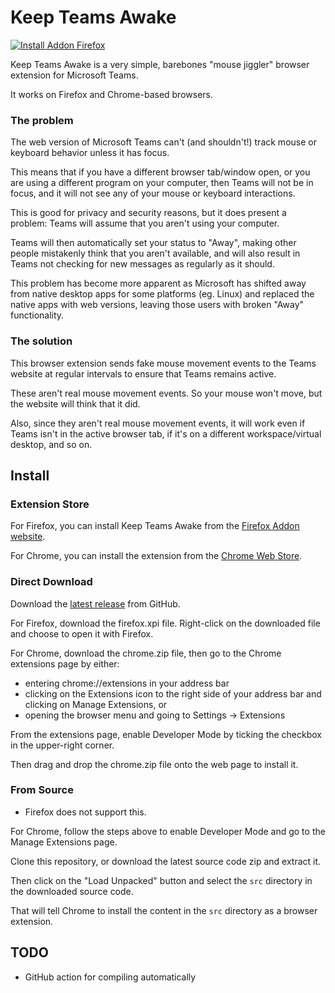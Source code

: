 # Keep Teams Awake

[![Install Addon Firefox](images/firefox-get-the-addon.png)](https://addons.mozilla.org/en-US/firefox/addon/keepteamsawake2/)


Keep Teams Awake is a very simple, barebones "mouse jiggler" browser extension for Microsoft Teams.

It works on Firefox and Chrome-based browsers.

### The problem

The web version of Microsoft Teams can't (and shouldn't!) track mouse or keyboard behavior unless it has focus.

This means that if you have a different browser tab/window open, or you are using a different program on your computer, then Teams will not be in focus, and it will not see any of your mouse or keyboard interactions.

This is good for privacy and security reasons, but it does present a problem: Teams will assume that you aren't using your computer.

Teams will then automatically set your status to "Away", making other people mistakenly think that you aren't available, and will also result in Teams not checking for new messages as regularly as it should.

This problem has become more apparent as Microsoft has shifted away from native desktop apps for some platforms (eg. Linux) and replaced the native apps with web versions, leaving those users with broken "Away" functionality.

### The solution

This browser extension sends fake mouse movement events to the Teams website at regular intervals to ensure that Teams remains active.

These aren't real mouse movement events. So your mouse won't move, but the website will think that it did.

Also, since they aren't real mouse movement events, it will work even if Teams isn't in the active browser tab, if it's on a different workspace/virtual desktop, and so on.

## Install

### Extension Store

For Firefox, you can install Keep Teams Awake from the [Firefox Addon website](https://addons.mozilla.org/en-US/firefox/addon/keepteamsawake2/).

For Chrome, you can install the extension from the [Chrome Web Store](https://chromewebstore.google.com/detail/keepteamsawake/acofimfooiojfhnokmddfgmlfnjnhobp).

### Direct Download

Download the [latest release](https://github.com/mcarr823/keep-teams-awake/releases/latest) from GitHub.

For Firefox, download the firefox.xpi file. Right-click on the downloaded file and choose to open it with Firefox.

For Chrome, download the chrome.zip file, then go to the Chrome extensions page by either:

- entering chrome://extensions in your address bar
- clicking on the Extensions icon to the right side of your address bar and clicking on Manage Extensions, or 
- opening the browser menu and going to Settings -> Extensions

From the extensions page, enable Developer Mode by ticking the checkbox in the upper-right corner.

Then drag and drop the chrome.zip file onto the web page to install it.

### From Source

* Firefox does not support this.

For Chrome, follow the steps above to enable Developer Mode and go to the Manage Extensions page.

Clone this repository, or download the latest source code zip and extract it.

Then click on the "Load Unpacked" button and select the `src` directory in the downloaded source code.

That will tell Chrome to install the content in the `src` directory as a browser extension.


## TODO

- GitHub action for compiling automatically
